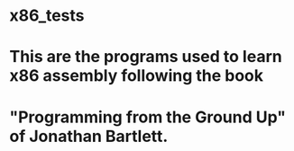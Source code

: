 # x86_tests

# This are the programs used to learn x86 assembly following the book
# "Programming from the Ground Up" of Jonathan Bartlett.
